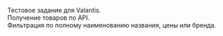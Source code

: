 Тестовое задание для Valantis. <br>
Получение товаров по API. <br>
Фильтрация по полному наименованию названия, цены или бренда. <br>
